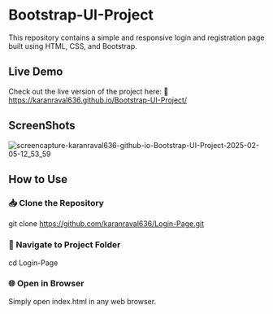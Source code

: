 <h1>Bootstrap-UI-Project</h1>

This repository contains a simple and responsive login and registration page built using HTML, CSS, and Bootstrap.

<h2>Live Demo</h2>

Check out the live version of the project here:
🔗 https://karanraval636.github.io/Bootstrap-UI-Project/

<h2>ScreenShots</h2>

![screencapture-karanraval636-github-io-Bootstrap-UI-Project-2025-02-05-12_53_59](https://github.com/user-attachments/assets/1d245bc6-1000-4770-b9a3-1263c821d6fb)

<h2>How to Use</h2>

<h3>📥 Clone the Repository</h3>

git clone https://github.com/karanraval636/Login-Page.git

<h3>📂 Navigate to Project Folder</h3>

cd Login-Page

<h3>🌐 Open in Browser</h3>

Simply open index.html in any web browser.


